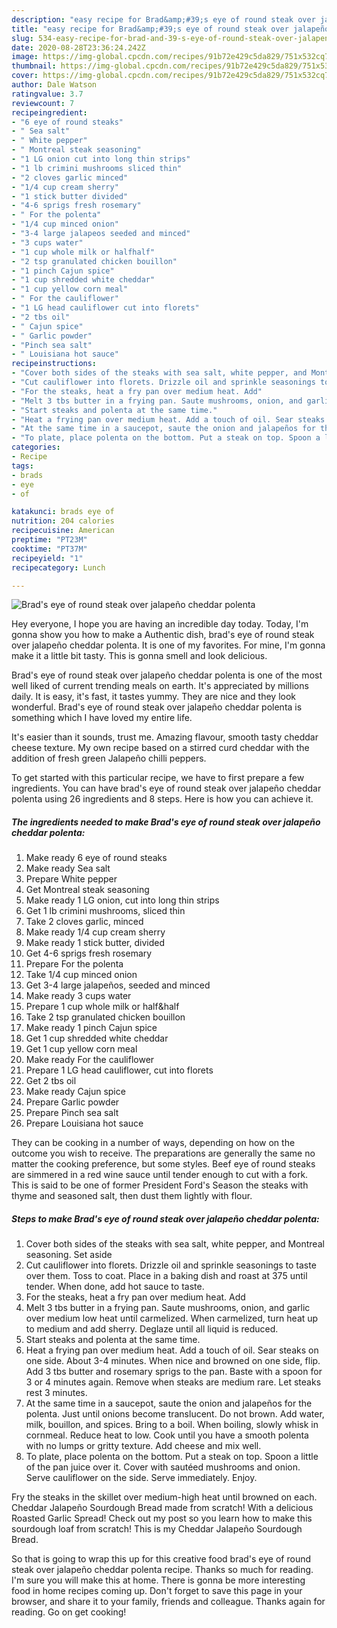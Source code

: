 ```yaml
---
description: "easy recipe for Brad&amp;#39;s eye of round steak over jalapeño cheddar polenta | how to make homemade Brad&amp;#39;s eye of round steak over jalapeño cheddar polenta"
title: "easy recipe for Brad&amp;#39;s eye of round steak over jalapeño cheddar polenta | how to make homemade Brad&amp;#39;s eye of round steak over jalapeño cheddar polenta"
slug: 534-easy-recipe-for-brad-and-39-s-eye-of-round-steak-over-jalapeno-cheddar-polenta-how-to-make-homemade-brad-and-39-s-eye-of-round-steak-over-jalapeno-cheddar-polenta
date: 2020-08-28T23:36:24.242Z
image: https://img-global.cpcdn.com/recipes/91b72e429c5da829/751x532cq70/brads-eye-of-round-steak-over-jalapeno-cheddar-polenta-recipe-main-photo.jpg
thumbnail: https://img-global.cpcdn.com/recipes/91b72e429c5da829/751x532cq70/brads-eye-of-round-steak-over-jalapeno-cheddar-polenta-recipe-main-photo.jpg
cover: https://img-global.cpcdn.com/recipes/91b72e429c5da829/751x532cq70/brads-eye-of-round-steak-over-jalapeno-cheddar-polenta-recipe-main-photo.jpg
author: Dale Watson
ratingvalue: 3.7
reviewcount: 7
recipeingredient:
- "6 eye of round steaks"
- " Sea salt"
- " White pepper"
- " Montreal steak seasoning"
- "1 LG onion cut into long thin strips"
- "1 lb crimini mushrooms sliced thin"
- "2 cloves garlic minced"
- "1/4 cup cream sherry"
- "1 stick butter divided"
- "4-6 sprigs fresh rosemary"
- " For the polenta"
- "1/4 cup minced onion"
- "3-4 large jalapeos seeded and minced"
- "3 cups water"
- "1 cup whole milk or halfhalf"
- "2 tsp granulated chicken bouillon"
- "1 pinch Cajun spice"
- "1 cup shredded white cheddar"
- "1 cup yellow corn meal"
- " For the cauliflower"
- "1 LG head cauliflower cut into florets"
- "2 tbs oil"
- " Cajun spice"
- " Garlic powder"
- "Pinch sea salt"
- " Louisiana hot sauce"
recipeinstructions:
- "Cover both sides of the steaks with sea salt, white pepper, and Montreal seasoning. Set aside"
- "Cut cauliflower into florets. Drizzle oil and sprinkle seasonings to taste over them. Toss to coat. Place in a baking dish and roast at 375 until tender. When done, add hot sauce to taste."
- "For the steaks, heat a fry pan over medium heat. Add"
- "Melt 3 tbs butter in a frying pan. Saute mushrooms, onion, and garlic over medium low heat until carmelized. When carmelized, turn heat up to medium and add sherry. Deglaze until all liquid is reduced."
- "Start steaks and polenta at the same time."
- "Heat a frying pan over medium heat. Add a touch of oil. Sear steaks on one side. About 3-4 minutes. When nice and browned on one side, flip. Add 3 tbs butter and rosemary sprigs to the pan. Baste with a spoon for 3 or 4 minutes again. Remove when steaks are medium rare. Let steaks rest 3 minutes."
- "At the same time in a saucepot, saute the onion and jalapeños for the polenta. Just until onions become translucent. Do not brown. Add water, milk, bouillon, and spices. Bring to a boil. When boiling, slowly whisk in cornmeal. Reduce heat to low. Cook until you have a smooth polenta with no lumps or gritty texture. Add cheese and mix well."
- "To plate, place polenta on the bottom. Put a steak on top. Spoon a little of the pan juice over it. Cover with sautéed mushrooms and onion. Serve cauliflower on the side. Serve immediately. Enjoy."
categories:
- Recipe
tags:
- brads
- eye
- of

katakunci: brads eye of 
nutrition: 204 calories
recipecuisine: American
preptime: "PT23M"
cooktime: "PT37M"
recipeyield: "1"
recipecategory: Lunch

---
```



![Brad&#39;s eye of round steak over jalapeño cheddar polenta](https://img-global.cpcdn.com/recipes/91b72e429c5da829/751x532cq70/brads-eye-of-round-steak-over-jalapeno-cheddar-polenta-recipe-main-photo.jpg)

Hey everyone, I hope you are having an incredible day today. Today, I'm gonna show you how to make a Authentic dish, brad&#39;s eye of round steak over jalapeño cheddar polenta. It is one of my favorites. For mine, I'm gonna make it a little bit tasty. This is gonna smell and look delicious.

Brad&#39;s eye of round steak over jalapeño cheddar polenta is one of the most well liked of current trending meals on earth. It's appreciated by millions daily. It is easy, it's fast, it tastes yummy. They are nice and they look wonderful. Brad&#39;s eye of round steak over jalapeño cheddar polenta is something which I have loved my entire life.

It&#39;s easier than it sounds, trust me. Amazing flavour, smooth tasty cheddar cheese texture. My own recipe based on a stirred curd cheddar with the addition of fresh green Jalapeño chilli peppers.


To get started with this particular recipe, we have to first prepare a few ingredients. You can have brad&#39;s eye of round steak over jalapeño cheddar polenta using 26 ingredients and 8 steps. Here is how you can achieve it.

<!--inarticleads1-->

##### The ingredients needed to make Brad&#39;s eye of round steak over jalapeño cheddar polenta:

1. Make ready 6 eye of round steaks
1. Make ready  Sea salt
1. Prepare  White pepper
1. Get  Montreal steak seasoning
1. Make ready 1 LG onion, cut into long thin strips
1. Get 1 lb crimini mushrooms, sliced thin
1. Take 2 cloves garlic, minced
1. Make ready 1/4 cup cream sherry
1. Make ready 1 stick butter, divided
1. Get 4-6 sprigs fresh rosemary
1. Prepare  For the polenta
1. Take 1/4 cup minced onion
1. Get 3-4 large jalapeños, seeded and minced
1. Make ready 3 cups water
1. Prepare 1 cup whole milk or half&amp;half
1. Take 2 tsp granulated chicken bouillon
1. Make ready 1 pinch Cajun spice
1. Get 1 cup shredded white cheddar
1. Get 1 cup yellow corn meal
1. Make ready  For the cauliflower
1. Prepare 1 LG head cauliflower, cut into florets
1. Get 2 tbs oil
1. Make ready  Cajun spice
1. Prepare  Garlic powder
1. Prepare Pinch sea salt
1. Prepare  Louisiana hot sauce


They can be cooking in a number of ways, depending on how on the outcome you wish to receive. The preparations are generally the same no matter the cooking preference, but some styles. Beef eye of round steaks are simmered in a red wine sauce until tender enough to cut with a fork. This is said to be one of former President Ford&#39;s Season the steaks with thyme and seasoned salt, then dust them lightly with flour. 

<!--inarticleads2-->

##### Steps to make Brad&#39;s eye of round steak over jalapeño cheddar polenta:

1. Cover both sides of the steaks with sea salt, white pepper, and Montreal seasoning. Set aside
1. Cut cauliflower into florets. Drizzle oil and sprinkle seasonings to taste over them. Toss to coat. Place in a baking dish and roast at 375 until tender. When done, add hot sauce to taste.
1. For the steaks, heat a fry pan over medium heat. Add
1. Melt 3 tbs butter in a frying pan. Saute mushrooms, onion, and garlic over medium low heat until carmelized. When carmelized, turn heat up to medium and add sherry. Deglaze until all liquid is reduced.
1. Start steaks and polenta at the same time.
1. Heat a frying pan over medium heat. Add a touch of oil. Sear steaks on one side. About 3-4 minutes. When nice and browned on one side, flip. Add 3 tbs butter and rosemary sprigs to the pan. Baste with a spoon for 3 or 4 minutes again. Remove when steaks are medium rare. Let steaks rest 3 minutes.
1. At the same time in a saucepot, saute the onion and jalapeños for the polenta. Just until onions become translucent. Do not brown. Add water, milk, bouillon, and spices. Bring to a boil. When boiling, slowly whisk in cornmeal. Reduce heat to low. Cook until you have a smooth polenta with no lumps or gritty texture. Add cheese and mix well.
1. To plate, place polenta on the bottom. Put a steak on top. Spoon a little of the pan juice over it. Cover with sautéed mushrooms and onion. Serve cauliflower on the side. Serve immediately. Enjoy.


Fry the steaks in the skillet over medium-high heat until browned on each. Cheddar Jalapeño Sourdough Bread made from scratch! With a delicious Roasted Garlic Spread! Check out my post so you learn how to make this sourdough loaf from scratch! This is my Cheddar Jalapeño Sourdough Bread. 

So that is going to wrap this up for this creative food brad&#39;s eye of round steak over jalapeño cheddar polenta recipe. Thanks so much for reading. I'm sure you will make this at home. There is gonna be more interesting food in home recipes coming up. Don't forget to save this page in your browser, and share it to your family, friends and colleague. Thanks again for reading. Go on get cooking!
